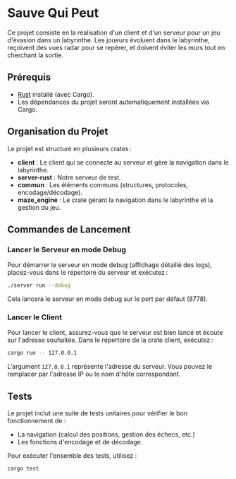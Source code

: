 # Sauve Qui Peut

Ce projet consiste en la réalisation d'un client et d'un serveur pour un jeu d'évasion dans un labyrinthe. Les joueurs évoluent dans le labyrinthe, reçoivent des vues radar pour se repérer, et doivent éviter les murs tout en cherchant la sortie.

## Prérequis

- [Rust](https://www.rust-lang.org/tools/install) installé (avec Cargo).
- Les dépendances du projet seront automatiquement installées via Cargo.

## Organisation du Projet

Le projet est structuré en plusieurs crates :
- **client** : Le client qui se connecte au serveur et gère la navigation dans le labyrinthe.
- **server-rust** : Notre serveur de test.
- **commun** : Les éléments communs (structures, protocoles, encodage/décodage).
- **maze_engine** : Le crate gérant la navigation dans le labyrinthe et la gestion du jeu.

## Commandes de Lancement

### Lancer le Serveur en mode Debug

Pour démarrer le serveur en mode debug (affichage détaillé des logs), placez-vous dans le répertoire du serveur et exécutez :

```bash
./server run --debug
```

Cela lancera le serveur en mode debug sur le port par défaut (8778).

### Lancer le Client

Pour lancer le client, assurez-vous que le serveur est bien lancé et écoute sur l'adresse souhaitée. Dans le répertoire de la crate client, exécutez :

```bash
cargo run -- 127.0.0.1
```

L'argument `127.0.0.1` représente l'adresse du serveur. Vous pouvez le remplacer par l'adresse IP ou le nom d'hôte correspondant.

## Tests

Le projet inclut une suite de tests unitaires pour vérifier le bon fonctionnement de :
- La navigation (calcul des positions, gestion des échecs, etc.)
- Les fonctions d'encodage et de décodage.

Pour exécuter l'ensemble des tests, utilisez :

```bash
cargo test
```
